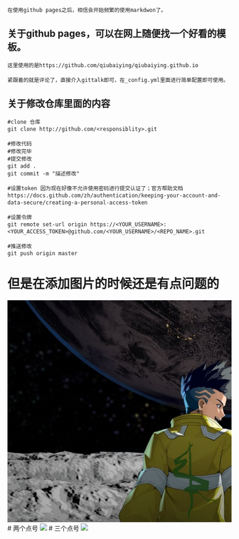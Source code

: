 
``` 
在使用github pages之后，相信会开始频繁的使用markdwon了。
```
## 关于github pages，可以在网上随便找一个好看的模板。
    这里使用的是https://github.com/qiubaiying/qiubaiying.github.io
    
    紧跟着的就是评论了，直接介入gittalk即可，在_config.yml里面进行简单配置即可使用。



## 关于修改仓库里面的内容

```shell
#clone 仓库
git clone http://github.com/<responsiblity>.git

#修改代码
#修改完毕
#提交修改
git add .  
git commit -m "描述修改"

#设置token 因为现在好像不允许使用密码进行提交认证了；官方帮助文档https://docs.github.com/zh/authentication/keeping-your-account-and-data-secure/creating-a-personal-access-token

#设置令牌
git remote set-url origin https://<YOUR_USERNAME>:<YOUR_ACCESS_TOKEN>@github.com/<YOUR_USERNAME>/<REPO_NAME>.git

#推送修改
git push origin master
```
# 但是在添加图片的时候还是有点问题的
<img src='../_images/1/1.png' >
# 两个点号
<img src='../../_images/1/1.png' >
# 三个点号
<img src='../../../_images/1/1.png' >

